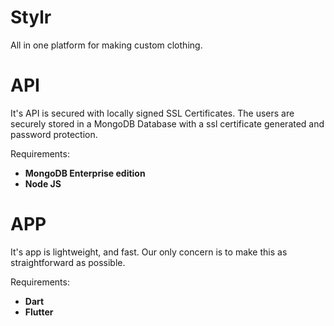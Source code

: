 # Stylr
All in one platform for making custom clothing.
# API
It's API is secured with locally signed SSL Certificates. The users are securely stored in a MongoDB Database with a ssl certificate generated and password protection.


Requirements:
  * **MongoDB Enterprise edition**
  * **Node JS**

# APP
It's app is lightweight, and fast. Our only concern is to make this as straightforward as possible.


Requirements:
 * **Dart**
 * **Flutter**
